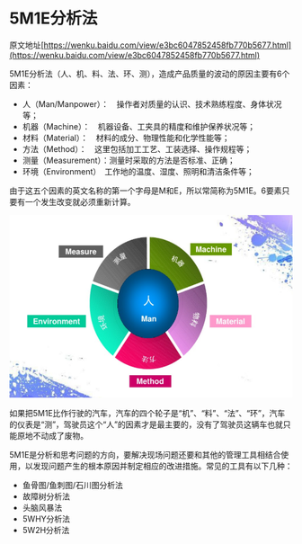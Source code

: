 # 5M1E分析法　　
原文地址[https://wenku.baidu.com/view/e3bc6047852458fb770b5677.html](https://wenku.baidu.com/view/e3bc6047852458fb770b5677.html)

5M1E分析法（人、机、料、法、环、测），造成产品质量的波动的原因主要有6个因素：

* 人（Man/Manpower）：　操作者对质量的认识、技术熟练程度、身体状况等； 
*  机器（Machine）：　机器设备、工夹具的精度和维护保养状况等； 
* 材料（Material）：　材料的成分、物理性能和化学性能等； 
* 方法（Method）：　这里包括加工工艺、工装选择、操作规程等； 
* 测量（Measurement）：测量时采取的方法是否标准、正确； 
* 环境（Environment）　工作地的温度、湿度、照明和清洁条件等； 
　　

由于这五个因素的英文名称的第一个字母是M和E，所以常简称为5M1E。6要素只要有一个发生改变就必须重新计算。

![](5m1e_analysis_1.png)



如果把5M1E比作行驶的汽车，汽车的四个轮子是“机”、“料”、“法”、“环”，汽车的仪表是“测”，驾驶员这个“人”的因素才是最主要的，没有了驾驶员这辆车也就只能原地不动成了废物。

5M1E是分析和思考问题的方向，要解决现场问题还要和其他的管理工具相结合使用，以发现问题产生的根本原因并制定相应的改进措施。常见的工具有以下几种：
* 鱼骨图/鱼刺图/石川图分析法
* 故障树分析法
* 头脑风暴法
* 5WHY分析法
* 5W2H分析法 



